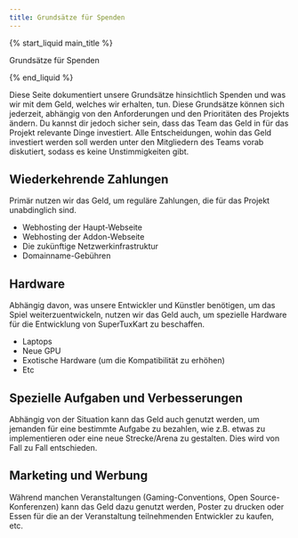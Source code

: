 ```yaml
---
title: Grundsätze für Spenden
---
```

{% start_liquid main_title %}

Grundsätze für Spenden

{% end_liquid %}

Diese Seite dokumentiert unsere Grundsätze hinsichtlich Spenden und was wir mit dem Geld, welches wir erhalten, tun. Diese Grundsätze können sich jederzeit, abhängig von den Anforderungen und den Prioritäten des Projekts ändern. Du kannst dir jedoch sicher sein, dass das Team das Geld in für das Projekt relevante Dinge investiert. Alle Entscheidungen, wohin das Geld investiert werden soll werden unter den Mitgliedern des Teams vorab diskutiert, sodass es keine Unstimmigkeiten gibt.

## Wiederkehrende Zahlungen
Primär nutzen wir das Geld, um reguläre Zahlungen, die für das Projekt unabdinglich sind.
* Webhosting der Haupt-Webseite
* Webhosting der Addon-Webseite
* Die zukünftige Netzwerkinfrastruktur
* Domainname-Gebühren

## Hardware
Abhängig davon, was unsere Entwickler und Künstler benötigen, um das Spiel weiterzuentwickeln, nutzen wir das Geld auch, um spezielle Hardware für die Entwicklung von SuperTuxKart zu beschaffen.
* Laptops
* Neue GPU
* Exotische Hardware (um die Kompatibilität zu erhöhen)
* Etc

## Spezielle Aufgaben und Verbesserungen
Abhängig von der Situation kann das Geld auch genutzt werden, um jemanden für eine bestimmte Aufgabe zu bezahlen, wie z.B. etwas zu implementieren oder eine neue Strecke/Arena zu gestalten. Dies wird von Fall zu Fall entschieden.

## Marketing und Werbung

Während manchen Veranstaltungen (Gaming-Conventions, Open Source-Konferenzen) kann das Geld dazu genutzt werden, Poster zu drucken oder Essen für die an der Veranstaltung teilnehmenden Entwickler zu kaufen, etc.
